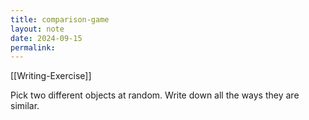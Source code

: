 ```yaml
---
title: comparison-game
layout: note
date: 2024-09-15
permalink:
---
```

[[Writing-Exercise]]

Pick two different objects at random. Write down all the ways they are similar. 

